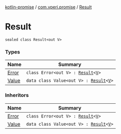 [kotlin-promise](../../index.md) / [com.vperi.promise](../index.md) / [Result](./index.md)

# Result

`sealed class Result<out V>`

### Types

| Name | Summary |
|---|---|
| [Error](-error/index.md) | `class Error<out V> : `[`Result`](./index.md)`<`[`V`](-error/index.md#V)`>` |
| [Value](-value/index.md) | `data class Value<out V> : `[`Result`](./index.md)`<`[`V`](-value/index.md#V)`>` |

### Inheritors

| Name | Summary |
|---|---|
| [Error](-error/index.md) | `class Error<out V> : `[`Result`](./index.md)`<`[`V`](-error/index.md#V)`>` |
| [Value](-value/index.md) | `data class Value<out V> : `[`Result`](./index.md)`<`[`V`](-value/index.md#V)`>` |
